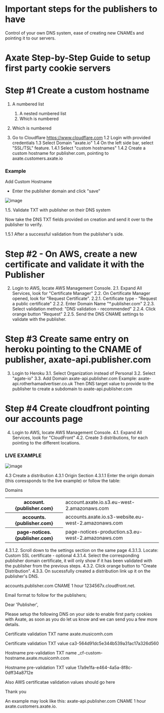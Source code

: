 # Important steps for the publishers to have

Control of your own DNS system, ease of creating new CNAMEs and pointing it to our servers.

# Axate Step-by-Step Guide to setup first party cookie servers 

Step #1  Create a custom hostname
=========================================================================================

1. A numbered list
    1. A nested numbered list
    2. Which is numbered
2. Which is numbered


1. Go to Cloudflare https://www.cloudflare.com
    1.2 Login with provided credentials
    1.3 Select Domain "axate.io"
    1.4 On the left side bar, select "SSL/TSL" feature.
         1.4.1 Select "custom hostnames"
        1.4.2 Create a custom hostname for publisher.com, pointing to axate.customers.axate.io
 
### Example ###

Add Custom Hostname 
- Enter the publisher domain and click "save"

![image](https://user-images.githubusercontent.com/22083512/176407582-e227c19d-3052-480e-940b-18e9b06e4185.png)

1.5. Validate TXT with publisher on their DNS system

Now take the DNS TXT fields provided on creation and send it over to the publisher to verify.

1.5.1 After a successful validation from the publisher's side.


Step #2 - On AWS, create a new certificate and validate it with the Publisher
============================================================================================

2. Login to AWS, locate AWS Management Console. 
2.1. Expand All Services, look for "Certificate Manager"
2.2. On Certificate Manager opened, look for "Request Certificate".
 2.2.1. Certificate type - "Request a public certificate"
 2.2.2. Enter Domain Name "*.publisher.com"
 2.2.3. Select validation method: "DNS validation - recommended"
 2.2.4. Click orange button "Request"
 2.2.5. Send the DNS CNAME settings to validate with the publisher.
 

Step #3 Create same entry on heroku pointing to the CNAME of publisher, axate-api.publisher.com
=============================================================================================

3. Login to Heroku
  3.1. Select Organization instead of Personal
  3.2. Select "agate-io"
  3.3. Add Domain 
      axate-api.publisher.com
      Example: axate-api.rotherhamadvertiser.co.uk
      Then DNS target value to provide to the publisher to create a subdomain to axate-api.publisher.com 

Step #4 Create cloudfront pointing our accounts page
=============================================================================================

4. Login to AWS, locate AWS Management Console. 
4.1. Expand All Services, look for "CloudFront"
4.2. Create 3 distributions, for each pointing to the different locations.

### LIVE EXAMPLE ###

![image](https://user-images.githubusercontent.com/22083512/176415866-ba9e75ff-4a52-4b35-a1da-2c3585936166.png)

4.3 Create a distribution
4.3.1 Origin Section
4.3.1.1 Enter the origin domain (this coressponds to the live example) or follow the table:

Domains

<table>
  <tr>
    <th>account.{publisher.com}</th>
    <td>account.axate.io.s3.eu-west-2.amazonaws.com</td>
  </tr>
  <tr>
    <th>accounts.{publisher.com}</th>
    <td>accounts.axate.io.s3-website.eu-west-2.amazonaws.com</td>
  </tr>
  <tr>
    <th>page-notices.{publisher.com}</th>
    <td>page-notices-production.s3.eu-west-2.amazonaws.com</td>
  </tr>
</table>

4.3.1.2. Scroll down to the settings section on the same page
4.3.1.3. Locate: Custom SSL certificate - optional
4.3.1.4. Select the corresponding publisher domain certificate, it will only show if it has been validated with the publisher from the previous steps.
4.3.2. Click orange button to "Create Distribution".
4.3.3. On sucessfully created a distribution link up it on the publisher's DNS.

accounts.publisher.com	CNAME	1 hour	 1234567x.cloudfront.net.


Email format to follow for the publishers; 

Dear 'Publisher',

Please setup the following DNS on your side to enable first party cookies with Axate, as soon as you do let us know and we can send you a few more details.

Certificate validation TXT name
axate.musicomh.com

Certificate validation TXT value
ca3-564d91dc5e344b539a31ac17a326d560


Hostname pre-validation TXT name
_cf-custom-hostname.axate.musicomh.com

Hostname pre-validation TXT value
17a9e1fa-e464-4a5a-8f8c-0dff34a8712e

Also AWS certificatae validation values should go here


Thank you







An example may look like this: axate-api.publisher.com	CNAME	1 hour axate.customers.axate.io.


